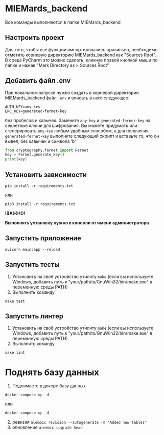# MIEMards_backend

Все команды выполняются в папке MIEMards_backend

## Настроить проект
Для того, чтобы все функции импортировались правильно, необходимо отметить корневую директорию MIEMards_backend как "Sources Root". В среде PyCharm это можно сделать, кликнув правой кнопкой мыши по папке и нажав "Mark Directory as > Sources Root" 

## Добавить файл .env 
При локальном запуске нужно создать в корневой директории MIEMards_backend файл ```.env``` и вписать в него следующее:
```
AUTH_KEY=any-key
ENC_KEY=generated-fernet-key
```
без пробелов и кавычек. 
Замените ```any-key``` и ```generated-ferner-key``` на секретные ключи для шифрования. 
Вы можете придумать или сгенерировать ```any-key``` любым удобным способом, а для получения ```generated-fernet-key``` выполните следующий скрипт и вставьте то, что он вывел, без кавычек и символа 'b'
```python
from cryptography.fernet import Fernet
key = Fernet.generate_key()
print(key)
```

## Установить зависимости

```shell
pip install -r requirements.txt
```

или

```shell
pip3 install -r requirements.txt
```

**!ВАЖНО!**

**Выполнять установку нужно в консоли от имени администратора**

## Запустить приложение

```shell
uvicorn main:app --reload
```


## Запустить тесты

1. Установить на своё устройство утилиту ```make``` (если вы используете Windows, добавить путь к "your/path/to/GnuWin32/bin/make.exe" в переменную среды PATH)
2. Выполнить команду
```shell
make test
```

## Запустить линтер
1. Установить на своё устройство утилиту ```make``` (если вы используете Windows, добавить путь к "your/path/to/GnuWin32/bin/make.exe" в переменную среды PATH)
2. Выполнить команду
```shell
make lint
```

# Поднять базу данных
1. Поднимаете в докере базу данных
```shell
docker-compose up -d
```
или
```shell
docker compose up -d
```
2. ревизия
```alembic revision --autogenerate -m "Added new tables"```
3. обновление
```alembic upgrade head```